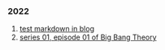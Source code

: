 ### 2022
   1. [test markdown in blog](/_posts/2020-02-28-test-markdown.md)
   2. [series 01, episode 01 of Big Bang Theory](/_posts/2022-080280pilot-episode-recording.md)


